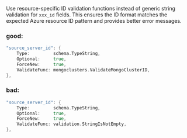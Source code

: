 Use resource-specific ID validation functions instead of generic string validation for `xxx_id` fields. This ensures the ID format matches the expected Azure resource ID pattern and provides better error messages.

### good:
```go
"source_server_id": {
    Type:         schema.TypeString,
    Optional:     true,
    ForceNew:     true,
    ValidateFunc: mongoclusters.ValidateMongoClusterID,
},
```

### bad:
```go
"source_server_id": {
    Type:         schema.TypeString,
    Optional:     true,
    ForceNew:     true,
    ValidateFunc: validation.StringIsNotEmpty,
},
```
